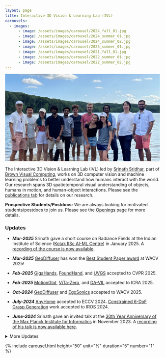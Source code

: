 ```yaml
---
layout: page
title: Interactive 3D Vision & Learning Lab (IVL)
carousels:
  - images:
      - image: /assets/images/carousel/2024_fall_01.jpg
      - image: /assets/images/carousel/2024_summer_01.jpg
      - image: /assets/images/carousel/2024_summer_02.jpg
      - image: /assets/images/carousel/2023_summer_01.jpg
      - image: /assets/images/carousel/2021_fall_01.jpg
      - image: /assets/images/carousel/2022_summer_01.jpg
      - image: /assets/images/carousel/2022_summer_02.jpg
---
```


<div class="home-split-div row">
  <div class="team-image-div">
    <img class="group-image" src="/assets/images/carousel/group-image-cropped.jpg">
  </div>
  <div class="intro-text col-sm">
    <p>
      The Interactive 3D Vision & Learning Lab (IVL) led by <a href="https://cs.brown.edu/people/ssrinath/">Srinath Sridhar</a>, part of <a href="https://visual.cs.brown.edu/">Brown Visual Computing</a>, works on 3D computer vision and machine learning problems to better understand how humans interact with the world. Our research spans 3D spatiotemporal visual understanding of objects, humans in motion, and human-object interactions. Please see the <a href="research.html"> publications tab</a> for details on our research.
    </p>
  </div>

</div>

<div class="alert alert-info" role="alert">
    <b>Prospective Students/Postdocs:</b> We are always looking for motivated students/postdocs to join us. Please see the <a href="/openings.html">Openings</a> page for more details.
</div>

### Updates

- **_Mar-2025_** Srinath gave a short course on Radiance Fields at the Indian Institute of Science ([Kotak IISc AI-ML Centre](https://kiac.iisc.ac.in/)) in January 2025. A [recording of the course is now available](https://www.youtube.com/playlist?list=PLzs3eMWUmDsNAPzqR8ucQMRnBHYyMX_jc).

- **_Mar-2025_** [GeoDiffuser](https://ivl.cs.brown.edu/research/geodiffuser.html) has won the [Best Student Paper award](https://ivl.cs.brown.edu/assets/images/awards/2025_WACV_BestPaper.jpg) at WACV 2025!

- **_Feb-2025_** [GigaHands](https://ivl.cs.brown.edu/research/gigahands.html), [FoundHand](https://ivl.cs.brown.edu/research/foundhand.html), and [UVGS](https://aashishrai3799.github.io/uvgs/) accepted to CVPR 2025.

- **_Feb-2025_** [MotionGlot](https://ivl.cs.brown.edu/research/motionglot.html), [ViTa-Zero](#), and [DA-VIL](https://dualarmvil.github.io/Dual-Arm-VIL) accepted to ICRA 2025.
  
- **_Oct-2024_** [GeoDiffuser](https://ivl.cs.brown.edu/research/geodiffuser.html) and [EgoSonics](https://ivl.cs.brown.edu/research/egosonics.html) accepted to WACV 2025.
  
- **_July-2024_** [AnyHome](https://ivl.cs.brown.edu/research/anyhome.html) accepted to ECCV 2024. [Constrained 6-DoF Grasp Generation](https://constrained-grasp-diffusion.github.io/) work accepted to IROS 2024.

- **_June-2024_** Srinath gave an invited talk at the [30th Year Anniversary of the Max Planck Institute for Informatics](https://30years.mpi-inf.mpg.de/) in November 2023. A [recording of his talk is now available here](https://www.youtube.com/watch?v=ZxhZMuKItnA).
  

<details>
  <summary> More Updates </summary>

  <article markdown="1" class="post-content">
    
- **_Feb-2024_** [MANUS](https://ivl.cs.brown.edu/research/manus.html) and [DiVa-360](https://ivl.cs.brown.edu/research/diva) have been accepted to CVPR 2024. More details coming soon.

- **_Jan-2024_** [Qiuhong Anna Wei](https://github.com/QiuhongAnnaWei) has been selected as an Honorable Mention for the <a href="https://cra.org/about/awards/outstanding-undergraduate-researcher-award/" target="_blank">2023-2024 Outstanding Undergraduate Researcher Award (URA)</a>.
  
- **_Oct-2023_** [Hyp-NeRF](https://hyp-nerf.github.io/) has been accepted to NeurIPS 2023. Please see the [research page](https://ivl.cs.brown.edu/research.html) for more details.
  
- **_Jul-2023_** Two NeRF papers from IVL and collaborators will appear at ICCV 2023. Please see the [research page](https://ivl.cs.brown.edu/research.html) for more details.
  
- **_Feb-2023_** IVL will present papers on canonicalizing neural fields, room rearrangement, and text-to-3D shape at CVPR 2023. More details coming soon.
  
- **_Oct-2022_** At NeurIPS, Rao Fu will be presenting our work on **recursive** 3D shape generation. Please see the [project page](https://ivl.cs.brown.edu/research/shapecrafter) for details.

- **_Jun-2022_** At CVPR, we will be presenting a paper on 3D pose canonicalization (ConDor) and a tutorial on neural fields. Please see the [ConDor project page](https://ivl.cs.brown.edu/ConDor/) and [Neural Fields tutorial page](https://neuralfields.cs.brown.edu/cvpr22.html) for more details.

- **_Apr-2022_** Our Eurographics STAR [report and companion website](https://neuralfields.cs.brown.edu/) provides a consolidated overview of coordinate-based neural networks (**neural fields**) in visual computing and beyond by reviewing over 250 papers.

- **_Mar-2022_** Srinath received the [NSF CAREER award](https://www.nsf.gov/awardsearch/showAward?AWD_ID=2143576) that will help further the group's research on 3D perception of human physical skills.

- **_Oct-2021_** I helped co-organize the [Second 3DReps workshop](https://ivl.cs.brown.edu/3DReps/) at ICCV. The workshop recording is now available at this [link](https://www.youtube.com/watch?v=4VKTE1Svl30).

- **_Oct-2021_** [HuMoR](https://geometry.stanford.edu/projects/humor/), a human motion model for robust pose estimation will be presented at ICCV 2021.

- **_Apr-2021_** Srinath received a [Google Research Scholar](https://research.google/outreach/research-scholar-program/recipients/) award to further the group's research on object-centric perception/synthesis for mixed reality.

- **_Mar-2021_** Our upcoming [ICRA paper](https://aadilmehdis.github.io/DRACO-Project-Page/) shows how to learn to densely reconstruct and canonicalize shapes with only weak supervision. Please see the [project page](https://aadilmehdis.github.io/DRACO-Project-Page/) for details, code, and data.

- **_Nov-2020_** Our upcoming [NeurIPS spotlight](https://neurips.cc/Conferences/2020/Schedule?type=Spotlight) paper shows how to learn 3D canonical spatiotemporal representations of dynamically moving point clouds. Please see the [project page](https://geometry.stanford.edu/projects/caspr/) for details.

- **_Aug-2020_** We organized the 3DReps Workshop at ECCV 2020. You can watch the recorded sessions on YouTube (Link: [Session 1](https://www.youtube.com/watch?v=XaaiwCqEWI4), [Session 2](https://www.youtube.com/watch?v=BskUrVASLB4)).

- **_Aug-2020_** Upcoming paper at ECCV on [sparse multiview 3D surface recontruction](https://geometry.stanford.edu/projects/pix2surf/) aka Pix2Surf.

- **_Jan-2020_** I am serving on the program committee (Area Chair) for [IEEE VR 2020](http://ieeevr.org/2020/).

- **_Jan-2020_** Paper on [predicting object dynamics](https://geometry.stanford.edu/projects/learningdynamicsWACV2020/) of previously unseen objects accepted to WACV.

- **_Dec-2019_** [Davis Rempe](https://davrempe.github.io/) is presenting our paper on [multi-view aggregation for 3D reconstruction](https://geometry.stanford.edu/projects/xnocs/) at NeurIPS. Code and datasets are available.

- **_Jun-2019_** Watch the [interview](https://www.youtube.com/watch?v=Vz2yDmrVURQ) we did for our CVPR 2019 paper.

- **_May-2019_** Our [paper](https://storage.googleapis.com/pirk.io/projects/learning_interactions/index.html) on learning to generate human-object interactions was awarded an [honorable mention](https://cs.brown.edu/people/ssrinath/misc/photos/EG2019_HonMention_crop.jpg) at Eurographics 2019. Read my blog post on this work on the [SAIL Blog](http://ai.stanford.edu/blog/generate-human-object/).

- **_Mar-2019_** Can we estimate the 6D pose and size of novel object instances never encountered before? Our upcoming [CVPR oral paper](https://arxiv.org/abs/1901.02970) shows one way ([video](https://www.youtube.com/watch?v=UsfoLcInlhM)).

- **_Mar-2019_** Read my [Twitter thread](https://twitter.com/drsrinathsridha/status/1113314946136268800) about interesting hand facts that you may not have known before.

</article>
</details>

{% include carousel.html height="50" unit="%" duration="5" number="1" %}
